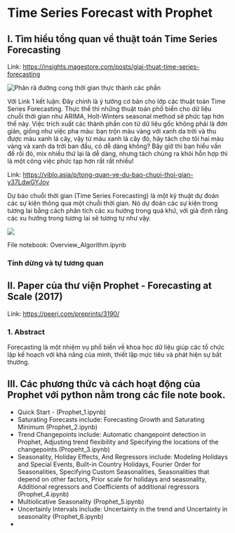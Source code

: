 # Time Series Forecast with Prophet

## I. Tìm hiểu tổng quan về thuật toán Time Series Forecasting

Link: https://insights.magestore.com/posts/giai-thuat-time-series-forecasting

![Phân rã đường cong thời gian thực thành các phần](https://uploads-ssl.webflow.com/5e3a6b6029e8b285ad11a875/5f40cff628575ee1eac75327_4ca22a3a6cdb34b3466499c8e91e94ee2f483166.jpeg)

Với Link 1 kết luận: Đây chính là ý tưởng cơ bản cho lớp các thuật toán Time Series Forecasting. Thực thế thì những thuật toán phổ biến cho dữ liệu chuỗi thời gian như ARIMA, Holt-Winters seasonal method sẽ phức tạp hơn thế này. Việc trích xuất các thành phần con từ dữ liệu gốc không phải là đơn giản, giống như việc pha màu: bạn trộn màu vàng với xanh da trời và thu được màu xanh lá cây, vậy từ màu xanh lá cây đó, hãy tách cho tôi hai màu vàng và xanh da trời ban đầu, có dễ dàng không? Bây giờ thì bạn hiểu vấn đề rồi đó, mix nhiều thứ lại là dễ dàng, nhưng tách chúng ra khỏi hỗn hợp thì là một công việc phức tạp hơn rất rất nhiều!

Link: https://viblo.asia/p/tong-quan-ve-du-bao-chuoi-thoi-gian-y37LdwGYJov

Dự báo chuỗi thời gian (Time Series Forecasting) là một kỹ thuật dự đoán các sự kiện thông qua một chuỗi thời gian. Nó dự đoán các sự kiện trong tương lai bằng cách phân tích các xu hướng trong quá khứ, với giả định rằng các xu hướng trong tương lai sẽ tương tự như vậy.

![](https://images.viblo.asia/full/2e06e642-0d4f-48e9-a5cc-b7166cd79738.png)

File notebook: Overview_Algorithm.ipynb

### Tính dừng và tự tương quan

## II. Paper của thư viện Prophet - Forecasting at Scale (2017)

Link: https://peerj.com/preprints/3190/

### 1. Abstract

Forecasting là một nhiệm vụ phổ biến về khoa học dữ liệu giúp các tổ chức lập kế hoạch với khả năng của minh, thiết lặp mực tiêu và phát hiện sự bất thường. 

## III. Các phương thức và cách hoạt động của Prophet với python nằm trong các file note book.

- Quick Start - (Prophet_1.ipynb)
- Saturating Forecasts include: Forecasting Growth and Saturating Minimum (Prophet_2.ipynb)
- Trend Changepoints include: Automatic changepoint detection in Prophet, Adjusting trend flexibility and Specifying the locations of the changepoints.(Propeht_3.ipynb)
- Seasonality, Holiday Effects, And Regressors include: Modeling Holidays and Special Events, Built-in Country Holidays, Fourier Order for Seasonalities, Specifying Custom Seasonalities, Seasonalities that depend on other factors, Prior scale for holidays and seasonality, Additional regressors and Coefficients of additional regressors (Prophet_4.ipynb)
- Multiolicative Seasonality (Prophet_5.ipynb)
- Uncertainly Intervals include: Uncertainty in the trend and Uncertainty in seasonality (Prophet_6.ipynb)
- 